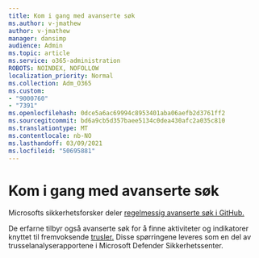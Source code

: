 ```yaml
---
title: Kom i gang med avanserte søk
ms.author: v-jmathew
author: v-jmathew
manager: dansimp
audience: Admin
ms.topic: article
ms.service: o365-administration
ROBOTS: NOINDEX, NOFOLLOW
localization_priority: Normal
ms.collection: Adm_O365
ms.custom:
- "9000760"
- "7391"
ms.openlocfilehash: 0dce5a6ac69994c8953401aba06aefb2d3761ff2
ms.sourcegitcommit: bd6a9cb5d357baee5134c0dea430afc2a035c810
ms.translationtype: MT
ms.contentlocale: nb-NO
ms.lasthandoff: 03/09/2021
ms.locfileid: "50695881"
---
```

# <a name="get-started-with-advanced-hunting-queries"></a>Kom i gang med avanserte søk

Microsofts sikkerhetsforsker deler [regelmessig avanserte søk i GitHub.](https://go.microsoft.com/fwlink/?linkid=2144624)

De erfarne tilbyr også avanserte søk for å finne aktiviteter og indikatorer knyttet til fremvoksende [trusler.](https://go.microsoft.com/fwlink/?linkid=2145808) Disse spørringene leveres som en del av trusselanalyserapportene i Microsoft Defender Sikkerhetssenter.
